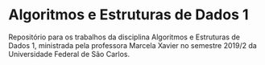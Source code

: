 # Algoritmos e Estruturas de Dados 1
Repositório para os trabalhos da disciplina Algoritmos e Estruturas de Dados 1, ministrada pela professora Marcela Xavier no semestre 2019/2 da Universidade Federal de São Carlos.
